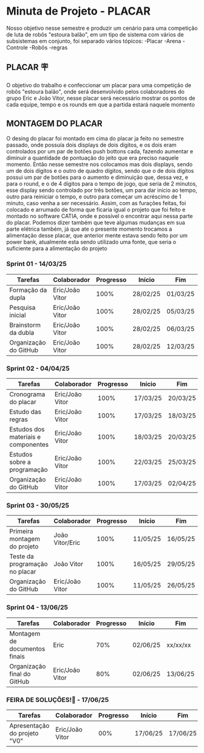 # Minuta de Projeto - PLACAR

 Nosso objetivo nesse semestre e produzir um cenário para uma competição de luta de robôs "estoura balão", em um tipo de sistema com vários de subsistemas em conjunto, foi separado vários tópicos:
-Placar
-Arena
-Controle
-Robôs
-regras 

## PLACAR 🪧
 
 O objetivo do trabalho e confeccionar um placar para uma competição de robôs "estoura balão", onde será desenvolvido pelos colaboradores do grupo Eric e João Vitor, nesse placar será necessário mostrar os pontos de cada equipe, tempo e os rounds em que a partida estará naquele momento

## MONTAGEM DO PLACAR
 O desing do placar foi montado em cima do placar ja feito no semestre passado, onde possuía dois displays de dois dígitos, e os dois eram controlados por um par de botões push bottons cada, fazendo aumentar e diminuir a quantidade de pontuação do jeito que era preciso naquele momento.
 Então nesse semestre nos colocamos mas dois displays, sendo um de dois dígitos e o outro de quadro dígitos, sendo que o de dois dígitos possui um par de botões para o aumento e diminuição que, dessa vez, e para o round, e o de 4 dígitos para o tempo de jogo, que seria de 2 minutos, esse display sendo controlado por três botões, um para dar inicio ao tempo, outro para reiniciar o tempo, e outro para começar um acréscimo de 1 minuto, caso venha a ser necessário.
 Assim, com as furações feitas, foi colocado e arrumado de forma que ficaria igual o projeto que foi feito e montado no software CATIA, onde e possível o encontrar aqui nessa parte do placar.
 Podemos dizer também que teve algumas mudanças em sua parte elétrica também, já que ate o presente momento trocamos a alimentação desse placar, que anterior mente estava sendo feito por um power bank, atualmente esta sendo utilizado uma fonte, que seria o suficiente para a alimentação do projeto


### Sprint 01 - 14/03/25
| Tarefas | Colaborador | Progresso | Início | Fim |
|---------|------------|--------|-----|------|
| Formação da dupla  | Eric/João Vitor | 100% | 28/02/25 | 01/03/25 |
| Pesquisa inicial | Eric/João Vitor | 100% | 28/02/25 | 05/03/25 |
| Brainstorm da dubla | Eric/João Vitor | 100% | 28/02/25 | 06/03/25 |
| Organização do GitHub | Eric/João Vitor | 100% | 28/02/25 | 12/03/25 | 

### Sprint 02 - 04/04/25
| Tarefas | Colaborador | Progresso | Início | Fim |
|---------|------------|--------|-----|------|
| Cronograma do placar  | Eric/João Vitor | 100% | 17/03/25 | 20/03/25 |
| Estudo das regras | Eric/João Vitor | 100% | 17/03/25 | 18/03/25 |
| Estudos dos materiais e componentes | Eric/João Vitor | 100% | 18/03/25 | 20/03/25 |
| Estudos sobre a programação | Eric/João Vitor | 100% | 22/03/25 | 25/03/25 |
| Organização do GitHub | Eric/João Vitor | 100% | 17/03/25 | 02/04/25 |

### Sprint 03 - 30/05/25
| Tarefas | Colaborador | Progresso | Início | Fim |
|---------|------------|--------|-----|------|
| Primeira montagem do projeto | João Vitor/Eric | 100% | 11/05/25 | 16/05/25 |
| Teste da programação no placar | João Vitor | 100% | 16/05/25 | 29/05/25 |
| Organização do GitHub | Eric/João Vitor | 100% | 11/05/25 | 26/05/25 |

### Sprint 04 - 13/06/25
| Tarefas | Colaborador | Progresso | Início | Fim |
|---------|------------|--------|-----|------|
| Montagem de documentos finais | Eric | 70% | 02/06/25 | xx/xx/xx |
| Organização final do GitHub | Eric/João Vitor | 80% | 02/06/25 | 13/06/25 |

### FEIRA DE SOLUÇÕES!🎉 - 17/06/25
| Tarefas | Colaborador | Progresso | Início | Fim |
|---------|------------|--------|-----|------|
| Apresentação do projeto "V0" | Eric/João Vitor | 00% | 17/06/25 | 17/06/25 |
